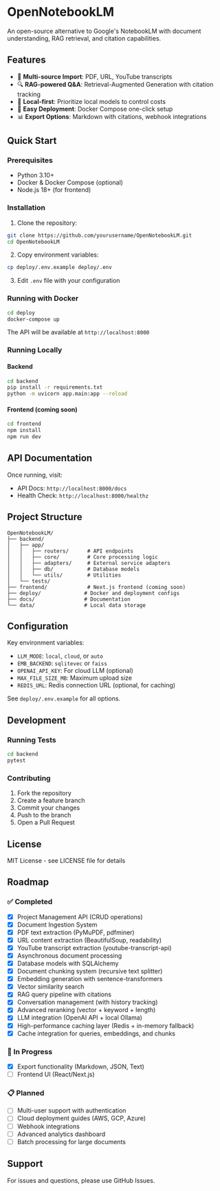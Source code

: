 # OpenNotebookLM

An open-source alternative to Google's NotebookLM with document understanding, RAG retrieval, and citation capabilities.

## Features

- 📄 **Multi-source Import**: PDF, URL, YouTube transcripts
- 🔍 **RAG-powered Q&A**: Retrieval-Augmented Generation with citation tracking
- 💾 **Local-first**: Prioritize local models to control costs
- 🚀 **Easy Deployment**: Docker Compose one-click setup
- 📊 **Export Options**: Markdown with citations, webhook integrations

## Quick Start

### Prerequisites

- Python 3.10+
- Docker & Docker Compose (optional)
- Node.js 18+ (for frontend)

### Installation

1. Clone the repository:
```bash
git clone https://github.com/yourusername/OpenNotebookLM.git
cd OpenNotebookLM
```

2. Copy environment variables:
```bash
cp deploy/.env.example deploy/.env
```

3. Edit `.env` file with your configuration

### Running with Docker

```bash
cd deploy
docker-compose up
```

The API will be available at `http://localhost:8000`

### Running Locally

#### Backend

```bash
cd backend
pip install -r requirements.txt
python -m uvicorn app.main:app --reload
```

#### Frontend (coming soon)

```bash
cd frontend
npm install
npm run dev
```

## API Documentation

Once running, visit:
- API Docs: `http://localhost:8000/docs`
- Health Check: `http://localhost:8000/healthz`

## Project Structure

```
OpenNotebookLM/
├── backend/
│   ├── app/
│   │   ├── routers/      # API endpoints
│   │   ├── core/         # Core processing logic
│   │   ├── adapters/     # External service adapters
│   │   ├── db/           # Database models
│   │   └── utils/        # Utilities
│   └── tests/
├── frontend/             # Next.js frontend (coming soon)
├── deploy/              # Docker and deployment configs
├── docs/                # Documentation
└── data/                # Local data storage
```

## Configuration

Key environment variables:

- `LLM_MODE`: `local`, `cloud`, or `auto`
- `EMB_BACKEND`: `sqlitevec` or `faiss`
- `OPENAI_API_KEY`: For cloud LLM (optional)
- `MAX_FILE_SIZE_MB`: Maximum upload size
- `REDIS_URL`: Redis connection URL (optional, for caching)

See `deploy/.env.example` for all options.

## Development

### Running Tests

```bash
cd backend
pytest
```

### Contributing

1. Fork the repository
2. Create a feature branch
3. Commit your changes
4. Push to the branch
5. Open a Pull Request

## License

MIT License - see LICENSE file for details

## Roadmap

### ✅ Completed
- [x] Project Management API (CRUD operations)
- [x] Document Ingestion System
- [x] PDF text extraction (PyMuPDF, pdfminer)
- [x] URL content extraction (BeautifulSoup, readability)
- [x] YouTube transcript extraction (youtube-transcript-api)
- [x] Asynchronous document processing
- [x] Database models with SQLAlchemy
- [x] Document chunking system (recursive text splitter)
- [x] Embedding generation with sentence-transformers
- [x] Vector similarity search
- [x] RAG query pipeline with citations
- [x] Conversation management (with history tracking)
- [x] Advanced reranking (vector + keyword + length)
- [x] LLM integration (OpenAI API + local Ollama)
- [x] High-performance caching layer (Redis + in-memory fallback)
- [x] Cache integration for queries, embeddings, and chunks

### 🚧 In Progress
- [x] Export functionality (Markdown, JSON, Text)
- [ ] Frontend UI (React/Next.js)

### 📋 Planned
- [ ] Multi-user support with authentication
- [ ] Cloud deployment guides (AWS, GCP, Azure)
- [ ] Webhook integrations
- [ ] Advanced analytics dashboard
- [ ] Batch processing for large documents

## Support

For issues and questions, please use GitHub Issues.
